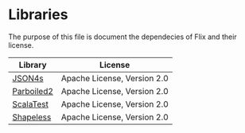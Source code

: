 # Libraries #

The purpose of this file is document the dependecies of Flix and their license.

| Library                                              | License                     |
| ---------------------------------------------------- | --------------------------- |
| [JSON4s](https://github.com/json4s/json4s)           | Apache License, Version 2.0 |
| [Parboiled2](https://github.com/sirthias/parboiled2) | Apache License, Version 2.0 |
| [ScalaTest](http://www.scalatest.org/)               | Apache License, Version 2.0 |
| [Shapeless](https://github.com/milessabin/shapeless) | Apache License, Version 2.0 |
